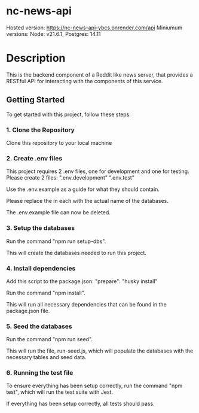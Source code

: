 # nc-news-api

Hosted version: https://nc-news-api-ybcs.onrender.com/api
Miniumum versions: Node: v21.6.1, Postgres: 14.11

# Description

This is the backend component of a Reddit like news server, that provides a RESTful API for interacting with the components of this service.

## Getting Started

To get started with this project, follow these steps:

### 1. Clone the Repository

Clone this repository to your local machine

### 2. Create .env files

This project requires 2 .env files, one for development and one for testing. Please create 2 files:
".env.development"
".env.test"

Use the .env.example as a guide for what they should contain.

Please replace the <database-name> in each with the actual name of the databases.

The .env.example file can now be deleted.

### 3. Setup the databases

Run the command "npm run setup-dbs".

This will create the databases needed to run this project.

### 4. Install dependencies

Add this script to the package.json:
"prepare": "husky install"

Run the command "npm install".

This will run all necessary dependencies that can be found in the package.json file.

### 5. Seed the databases

Run the command "npm run seed".

This will run the file, run-seed.js, which will populate the databases with the necessary tables and seed data.

### 6. Running the test file

To ensure everything has been setup correctly, run the command "npm test", which will run the test suite with Jest.

If everything has been setup correctly, all tests should pass.
